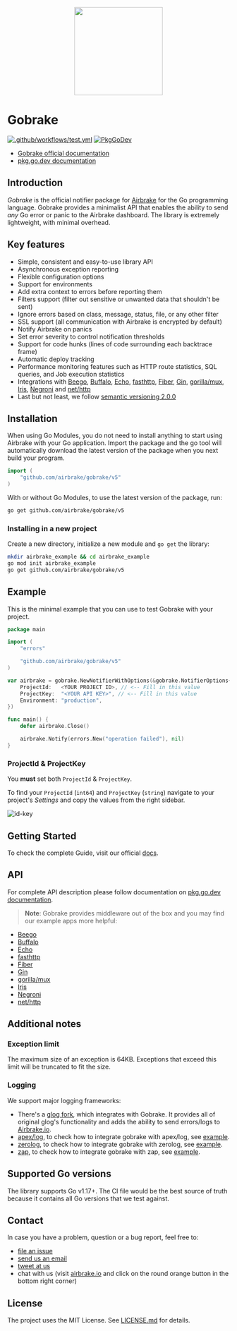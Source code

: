 <p align="center">
  <img src="https://airbrake-github-assets.s3.amazonaws.com/brand/airbrake-full-logo.png" width="200">
</p>

# Gobrake

[![.github/workflows/test.yml](https://github.com/airbrake/gobrake/actions/workflows/test.yml/badge.svg?branch=master)](https://github.com/airbrake/gobrake/actions/workflows/test.yml)
[![PkgGoDev](https://pkg.go.dev/badge/airbrake/gobrake)][docs]

* [Gobrake official documentation][docs-official]
* [pkg.go.dev documentation][docs]

## Introduction

_Gobrake_ is the official notifier package for [Airbrake][airbrake.io] for the
Go programming language. Gobrake provides a minimalist API that enables the
ability to send _any_ Go error or panic to the Airbrake dashboard. The library
is extremely lightweight, with minimal overhead.

## Key features

* Simple, consistent and easy-to-use library API
* Asynchronous exception reporting
* Flexible configuration options
* Support for environments
* Add extra context to errors before reporting them
* Filters support (filter out sensitive or unwanted data that shouldn't be sent)
* Ignore errors based on class, message, status, file, or any other filter
* SSL support (all communication with Airbrake is encrypted by default)
* Notify Airbrake on panics
* Set error severity to control notification thresholds
* Support for code hunks (lines of code surrounding each backtrace frame)
* Automatic deploy tracking
* Performance monitoring features such as HTTP route statistics, SQL queries,
  and Job execution statistics
* Integrations with [Beego][beego], [Buffalo][buffalo], [Echo][echo], [fasthttp][fasthttp], [Fiber][fiber],
[Gin][gin], [gorilla/mux][gorilla], [Iris][iris], [Negroni][negroni] and [net/http][nethttp]
* Last but not least, we follow [semantic versioning 2.0.0][semver2]

## Installation

When using Go Modules, you do not need to install anything to start using Airbrake with your Go application. Import the package and the go tool will automatically download the latest version of the package when you next build your program.

```go
import (
	"github.com/airbrake/gobrake/v5"
)
```

With or without Go Modules, to use the latest version of the package, run:

```sh
go get github.com/airbrake/gobrake/v5
```

### Installing in a new project

Create a new directory, initialize a new module and `go get` the library:

```sh
mkdir airbrake_example && cd airbrake_example
go mod init airbrake_example
go get github.com/airbrake/gobrake/v5
```

## Example

This is the minimal example that you can use to test Gobrake with your project.

```go
package main

import (
	"errors"

	"github.com/airbrake/gobrake/v5"
)

var airbrake = gobrake.NewNotifierWithOptions(&gobrake.NotifierOptions{
	ProjectId:   <YOUR PROJECT ID>, // <-- Fill in this value
	ProjectKey:  "<YOUR API KEY>", // <-- Fill in this value
	Environment: "production",
})

func main() {
	defer airbrake.Close()

	airbrake.Notify(errors.New("operation failed"), nil)
}
```

### ProjectId & ProjectKey

You **must** set both `ProjectId` & `ProjectKey`.

To find your `ProjectId` (`int64`) and `ProjectKey` (`string`) navigate to your
project's _Settings_ and copy the values from the right sidebar.

![id-key][project-idkey]

## Getting Started

To check the complete Guide, visit our official [docs][docs-official].

## API

For complete API description please follow documentation on [pkg.go.dev
documentation][docs].

> **Note**: Gobrake provides middleware out of
the box and you may find our example apps more helpful:

* [Beego](examples/beego)
* [Buffalo](examples/buffalo)
* [Echo](examples/echo)
* [fasthttp](examples/fasthttp)
* [Fiber](examples/fiber)
* [Gin](examples/gin)
* [gorilla/mux](examples/gorilla)
* [Iris](examples/iris)
* [Negroni](examples/negroni)
* [net/http](examples/http)

## Additional notes

### Exception limit

The maximum size of an exception is 64KB. Exceptions that exceed this limit
will be truncated to fit the size.

### Logging

We support major logging frameworks:

* There's a [glog fork][glog], which integrates with Gobrake. It provides all of
original glog's functionality and adds the ability to send errors/logs to
[Airbrake.io][airbrake.io].
* [apex/log][apexlog], to check how to integrate gobrake with apex/log, see [example](examples/apexlog).
* [zerolog][zerolog], to check how to integrate gobrake with zerolog, see [example](examples/zerolog).
* [zap][zap], to check how to integrate gobrake with zap, see [example](examples/zap).

## Supported Go versions

The library supports Go v1.17+. The CI file would be the best source of truth
because it contains all Go versions that we test against.

## Contact

In case you have a problem, question or a bug report, feel free to:

* [file an issue][issues]
* [send us an email](mailto:support@airbrake.io)
* [tweet at us][twitter]
* chat with us (visit [airbrake.io][airbrake.io] and click on the round orange
    button in the bottom right corner)

## License

The project uses the MIT License. See [LICENSE.md](https://github.com/airbrake/gobrake/blob/master/LICENSE.md) for details.

[airbrake.io]: https://airbrake.io
[docs-official]: https://docs.airbrake.io/docs/platforms/go-lang/
[docs]: https://pkg.go.dev/github.com/airbrake/gobrake/v5
[beego]: https://github.com/beego/beego
[buffalo]: https://github.com/gobuffalo/buffalo
[echo]: https://github.com/labstack/echo
[fasthttp]: https://github.com/valyala/fasthttp
[fiber]: https://github.com/gofiber/fiber
[gin]: https://github.com/gin-gonic/gin
[gorilla]: https://github.com/gorilla/mux
[iris]: https://github.com/kataras/iris
[negroni]: https://github.com/urfave/negroni
[nethttp]: https://pkg.go.dev/net/http
[semver2]: http://semver.org/spec/v2.0.0.html
[project-idkey]: https://s3.amazonaws.com/airbrake-github-assets/gobrake/project-id-key.png
[issues]: https://github.com/airbrake/gobrake/issues
[twitter]: https://twitter.com/airbrake
[glog]: https://github.com/airbrake/glog
[apexlog]: https://github.com/apex/log
[zerolog]: https://github.com/rs/zerolog
[zap]: https://github.com/uber-go/zap
